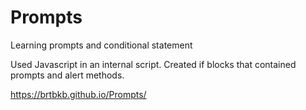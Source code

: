 # Prompts
Learning prompts and conditional statement

Used Javascript in an internal script.
Created if blocks that contained prompts and alert methods. 

 https://brtbkb.github.io/Prompts/
